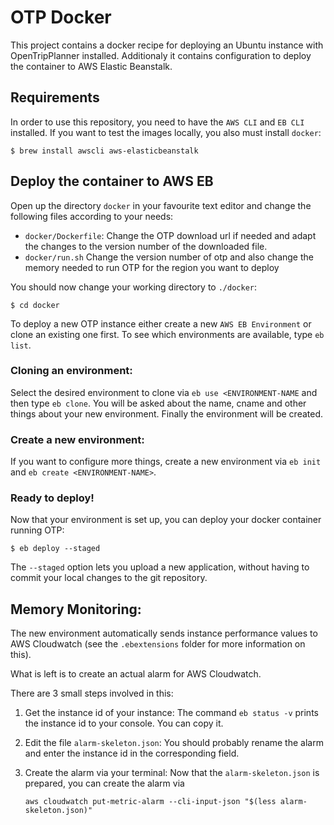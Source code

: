 # OTP Docker

This project contains a docker recipe for deploying an Ubuntu instance with OpenTripPlanner installed. Additionaly it contains configuration to deploy the container to AWS Elastic Beanstalk.


## Requirements

In order to use this repository, you need to have the `AWS CLI` and `EB CLI`
installed.
If you want to test the images locally, you also must install `docker`:

```
$ brew install awscli aws-elasticbeanstalk
```

## Deploy the container to AWS EB

Open up the directory `docker` in your favourite text editor and change
the following files according to your needs:

* `docker/Dockerfile`: Change the OTP download url if needed and adapt the
  changes to the version number of the downloaded file.
* `docker/run.sh` Change the version number of otp and also change the
  memory needed to run OTP for the region you want to deploy

You should now change your working directory to `./docker`:

```
$ cd docker
```

To deploy a new OTP instance either create a new `AWS EB Environment` or clone an existing
one first.
To see which environments are available, type `eb list`.

### Cloning an environment:
Select the desired environment to clone via `eb use <ENVIRONMENT-NAME` and then
type `eb clone`.
You will be asked about the name, cname and other things about your new environment.
Finally the environment will be created.

### Create a new environment:
If you want to configure more things, create a new environment via `eb init` and
`eb create <ENVIRONMENT-NAME>`.


### Ready to deploy!

Now that your environment is set up, you can deploy your docker container running
OTP:

```
$ eb deploy --staged
```

The `--staged` option lets you upload a new application, without having to
commit your local changes to the git repository.

## Memory Monitoring:

The new environment automatically sends instance performance values to AWS
Cloudwatch (see the `.ebextensions` folder for more information on this).

What is left is to create an actual alarm for AWS Cloudwatch.

There are 3 small steps involved in this:

1. Get the instance id of your instance: The command `eb status -v` prints the instance id to your console. You can copy it.

2. Edit the file `alarm-skeleton.json`:
   You should probably rename the alarm and enter the instance id in the corresponding
   field.

3. Create the alarm via your terminal: Now that the `alarm-skeleton.json` is prepared, you can create the alarm via

   ```
   aws cloudwatch put-metric-alarm --cli-input-json "$(less alarm-skeleton.json)"
   ```



